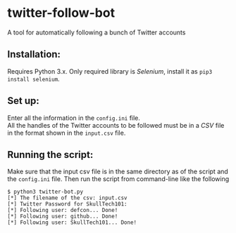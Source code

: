 # twitter-follow-bot
A tool for automatically following a bunch of Twitter accounts

## Installation:

Requires Python 3.x. Only required library is _Selenium_, install it as `pip3 install selenium`.

## Set up:

Enter all the information in the `config.ini` file.  
All the handles of the Twitter accounts to be followed must be in a _CSV_ file in the format shown in the `input.csv` file.

## Running the script:

Make sure that the input csv file is in the same directory as of the script and the `config.ini` file. Then run the script from command-line like the following

```console
$ python3 twitter-bot.py 
[*] The filename of the csv: input.csv
[*] Twitter Password for SkullTech101: 
[*] Following user: defcon... Done!
[*] Following user: github... Done!
[*] Following user: SkullTech101... Done!
```
